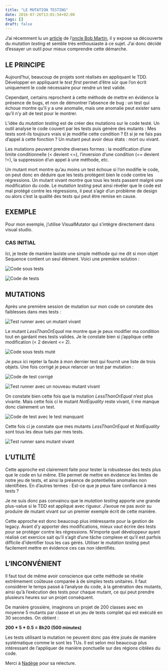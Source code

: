 ```yaml
---
title: "LE MUTATION TESTING"
date: 2016-07-26T13:01:54+02:00
tags: []
draft: false
---
```


J’ai récemment lu un [article](http://blog.cleancoder.com/uncle-bob/2016/06/10/MutationTesting.html) de l’[oncle Bob Martin](https://twitter.com/unclebobmartin), il y expose sa découverte du *mutation testing* et semble très enthousiaste à ce sujet. J’ai donc décidé d’essayer un outil pour mieux comprendre cette démarche.

## LE PRINCIPE

Aujourd’hui, beaucoup de projets sont réalisés en appliquant le TDD. Développer en appliquant le *test first* permet d’être sûr que l’on écrit uniquement le code nécessaire pour rendre un test valide.

Cependant, certains reprochent à cette méthode de mettre en évidence la présence de bugs, et non de démontrer l’absence de bug : un test qui échoue montre qu’il y a une anomalie, mais une anomalie peut exister sans qu’il n’y ait de test pour le montrer.

L’idée du *mutation testing* est de créer des mutations sur le code testé. Un outil analyse le code couvert par les tests puis génère des mutants : Mes tests sont-ils toujours vrais si je modifie cette condition ? Et si je ne fais pas d’appel à cette fonction ? Un mutant peut avoir deux états : mort ou vivant.

Les mutations peuvent prendre diverses formes : la modification d’une limite conditionnelle (< devient <=), l’inversion d’une condition (== devient !=), la suppression d’un appel à une méthode, etc.

Un mutant mort montre qu’au moins un test échoue si l’on modifie le code, on peut donc en déduire que les tests protègent bien le code contre les régressions. Un mutant vivant montre que tous les tests passent malgré une modification du code. Le *mutation testing* peut ainsi révéler que le code est mal protégé contre les régressions, il peut s’agir d’un problème de design ou alors c’est la qualité des tests qui peut être remise en cause.

## EXEMPLE

Pour mon exemple, j’utilise VisualMutator qui s’intègre directement dans visual studio.

### CAS INITIAL

Ici, je teste de manière laxiste une simple méthode qui me dit si mon objet Sequence contient un seul élément. Voici une première solution :

![Code sous tests](1.png)

![Code de tests](2.png)

## MUTATIONS

Après une première session de mutation sur mon code on constate des faiblesses dans mes tests :

![Test runner avec un mutant vivant](3.png)

Le mutant *LessThanOrEqual* me montre que je peux modifier ma condition tout en gardant mes tests valides. Je le constate bien si j’applique cette modification (< 2 devient <= 2).

![Code sous tests muté](4.png)

Je peux ici rejeter la faute à mon dernier test qui fournit une liste de trois objets. Une fois corrigé je peux relancer un test par mutation :

![Code de test corrigé](5.png)

![Test runner avec un nouveau mutant vivant](6.png)

On constate bien cette fois que la mutation *LessThanOrEqual* n’est plus vivante. Mais cette fois ci le mutant *NotEquality* reste vivant, il me manque donc clairement un test.

![Code de test avec le test manquant](7.png)

Cette fois ci je constate que mes mutants *LessThanOrEqual* et *NotEquality* sont tous les deux tués par mes tests.

![Test runner sans mutant vivant](8.png)

## L’UTILITÉ

Cette approche est clairement faite pour tester la robustesse des tests plus que le code en lui même. Elle permet de mettre en évidence les limites de notre jeu de tests, et ainsi la présence de potentielles anomalies non identifiées. En d’autres termes : Est-ce que je peux faire confiance à mes tests ?

Je ne suis donc pas convaincu que le *mutation testing* apporte une grande plus-value si le TDD est appliqué avec rigueur. J’avoue ne pas avoir su produire de mutant vivant sur un premier exemple écrit de cette manière.

Cette approche est donc beaucoup plus intéressante pour la gestion de legacy. Avant d’y apporter des modifications, mieux vaut écrire des tests pour se protéger contre les régressions. N’importe quel développeur ayant réalisé cet exercice sait qu’il s’agit d’une tâche complexe et qu’il est parfois difficile d’identifier tous les cas gérés. Utiliser le *mutation testing* peut facilement mettre en évidence ces cas non identifiés.

## L’INCONVÉNIENT

Il faut tout de même avoir conscience que cette méthode se révèle extrêmement coûteuse comparée à de simples tests unitaires. Il faut considérer le temps passé à l’analyse du code, à la génération des mutants, ainsi qu’à l’exécution des tests pour chaque mutant, ce qui peut prendre plusieurs heures sur un projet conséquent.

De manière grossière, imaginons un projet de 200 classes avec en moyenne 5 mutants par classe et un jeu de tests complet qui est exécuté en 30 secondes. On obtient :

**200 * 5 * 0.5 = 8h20 (500 minutes)**

Les tests utilisant la mutation ne peuvent donc pas être joués de manière systématique comme le sont les TUs. Il est selon moi beaucoup plus intéressant de l’appliquer de manière ponctuelle sur des régions ciblées du code.

Merci à [Nadège](https://twitter.com/nadegerouelle) pour sa relecture.
